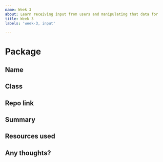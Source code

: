 ```yaml
---
name: Week 3
about: Learn receiving input from users and manipulating that data for your own feature using HTTP request methods.
title: Week 3
labels: 'week-3, input'

---
```


# Package

## Name
<!-- Add your name here-->

## Class
<!-- Add your class here -->

## Repo link
<!-- Include a link to your repository -->

## Summary
<!-- A summary of what you did. What progress did you make? -->

## Resources used
<!-- What resources did you use? -->

## Any thoughts?
<!-- Let us know what you thought of the homework, and give us any feedback. What parts did you find difficult? -->